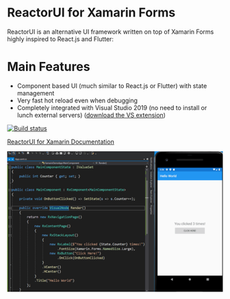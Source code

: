 # ReactorUI for Xamarin Forms

ReactorUI is an alternative UI framework written on top of Xamarin Forms highly inspired to React.js and Flutter:

# Main Features
* Component based UI (much similar to React.js or Flutter) with state management
* Very fast hot reload even when debugging
* Completely integrated with Visual Studio 2019 (no need to install or lunch external servers) ([download the VS extension](https://marketplace.visualstudio.com/items?itemName=adospace.ReactorUI-Xamarin))

[![Build status](https://ci.appveyor.com/api/projects/status/cxa9n9bdy14jkter?svg=true)](https://ci.appveyor.com/project/adospace/reactorui-xamarin)

[ReactorUI for Xamarin Documentation](https://adospace.gitbook.io/reactorui/)

![ReactorUI Hot Reload in action](images/ReactorUI_HRDemo.gif)
